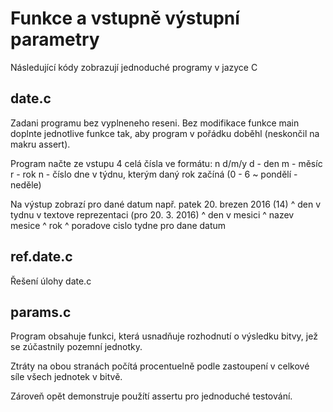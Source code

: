# Funkce a vstupně výstupní parametry

Následující kódy zobrazují jednoduché programy v jazyce C 

## date.c

Zadani programu bez vyplneneho reseni. Bez modifikace funkce main doplnte jednotlive funkce tak,
aby program v pořádku doběhl (neskončil na makru assert).

Program načte ze vstupu 4 celá čísla ve formátu:
n d/m/y
    d - den
    m - měsíc
    r - rok
    n - číslo dne v týdnu, kterým daný rok začíná (0 - 6 ~ pondělí - neděle)

Na výstup zobrazí pro dané datum např.
    patek 20. brezen 2016 (14)
    ^
    den v tydnu v textove reprezentaci (pro 20. 3. 2016)
    	  ^
	  den v mesici
		  	   ^
		  	   nazev mesice
		  	   		 ^
 		  	   		 rok
 		  	   		 	    ^
 		  	   		 	    poradove cislo tydne pro dane datum

## ref.date.c

Řešení úlohy date.c

## params.c

Program obsahuje funkci, která usnadňuje rozhodnutí o výsledku bitvy, jež se 
zúčastnily pozemní jednotky.

Ztráty na obou stranách počítá procentuelně podle zastoupení v celkové síle
všech jednotek v bitvě.

Zároveň opět demonstruje použítí assertu pro jednoduché testování.

